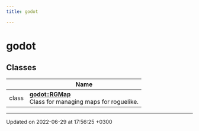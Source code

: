 ```yaml
---
title: godot

---
```


# godot



## Classes

|                | Name           |
| -------------- | -------------- |
| class | **[godot::RGMap](Classes/classgodot_1_1RGMap.md)** <br>Class for managing maps for roguelike.  |






-------------------------------

Updated on 2022-06-29 at 17:56:25 +0300